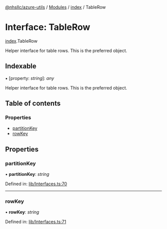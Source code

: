 [@nhsllc/azure-utils](../README.md) / [Modules](../modules.md) / [index](../modules/index.md) / TableRow

# Interface: TableRow

[index](../modules/index.md).TableRow

Helper interface for table rows. This is the preferred object.

## Indexable

▪ [property: *string*]: *any*

Helper interface for table rows. This is the preferred object.

## Table of contents

### Properties

- [partitionKey](index.tablerow.md#partitionkey)
- [rowKey](index.tablerow.md#rowkey)

## Properties

### partitionKey

• **partitionKey**: *string*

Defined in: [lib/Interfaces.ts:70](https://github.com/nhsllc/azure-utils/blob/cab3408/lib/Interfaces.ts#L70)

___

### rowKey

• **rowKey**: *string*

Defined in: [lib/Interfaces.ts:71](https://github.com/nhsllc/azure-utils/blob/cab3408/lib/Interfaces.ts#L71)
